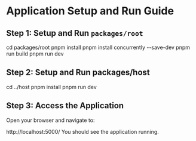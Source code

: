 # Application Setup and Run Guide

## Step 1: Setup and Run `packages/root`

cd packages/root
pnpm install
pnpm install concurrently --save-dev
pnpm run build
pnpm run dev

##  Step 2: Setup and Run packages/host

cd ../host
pnpm install
pnpm run dev

## Step 3: Access the Application
Open your browser and navigate to:

http://localhost:5000/
You should see the application running.
